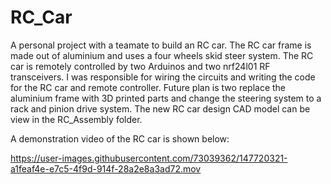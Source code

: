 # RC_Car 
A personal project with a teamate to build an RC car. The RC car frame is made out of aluminium and uses a four wheels skid steer system. The RC car is remotely controlled by two Arduinos and two nrf24l01 RF transceivers. I was responsible for wiring the circuits and writing the code for the RC car and remote controller. Future plan is two replace the aluminium frame with 3D printed parts and change the steering system to a rack and pinion drive system. The new RC car design CAD model can be view in the RC_Assembly folder. <br>

A demonstration video of the RC car is shown below:


https://user-images.githubusercontent.com/73039362/147720321-a1feaf4e-e7c5-4f9d-914f-28a2e8a3ad72.mov

